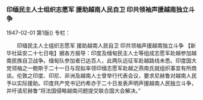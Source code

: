 ### 印缅民主人士组织志愿军  援助越南人民自卫  印共领袖声援越南独立斗争

1947-02-01
第1版()
专栏：

　　印缅民主人士组织志愿军
    援助越南人民自卫
    印共领袖声援越南独立斗争
    【新华社延安二十七日电】据各方报导：印度及缅甸民主人士等组成志愿军赴越参加越南民族自卫战争。缅甸队参加者已达百人，此两队远征军赴越路线未悉。印度国大党领袖之一鲍斯于二十一日与现拟率领印缅志愿军赴越之燕南氏就组织事宜有所商谈。伦敦之印度、印尼、非洲及越南人士曾举行代表会议，要求尼赫鲁对越南人民予以实际援助。印度共产党书记约希亦于二十日发表声明声援越南人民独立斗争，并吁请尼赫鲁“将法国侵略越南问题提交联合国大会解决。”
